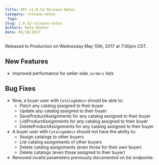 ```yaml
---
Title: API v1.0.52 Release Notes
Category: release-notes
 Tags: 
Slug: 1.0.52-release-notes
Authors: Kate Reeher
Date: 05/10/2017
---
```


Released to Production on Wednesday May 10th, 2017 at 7:00pm CST.

## New Features
- Improved performance for seller-side `/orders` lists


## Bug Fixes

- Now, a buyer user with `CatalogAdmin` should be able to:
    * Patch any catalog assigned to their buyer
    * Update any catalog assigned to their buyer
    * SaveProductAssignments for any catalog assigned to their buyer
    * ListProductAssignments for any catalog assigned to their buyer
    * DeleteProductAssignments for any catalog assigned to their buyer
- A buyer user with `CatalogAdmin` should not have the ability to:
    * Assign catalogs to other buyers
    * List catalog assignments of other buyers
    * Delete catalog assignments (even those for their own buyer)
    * Delete catalogs (even those assigned to their buyer)
- Removed invalid parameters previously documented on list endpoints
